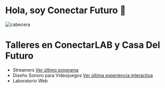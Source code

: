 # Hola, soy Conectar Futuro 👋

![cabecera](https://www.revistaanfibia.com/wp-content/uploads/2020/02/Conectar-Igualdad_01_port.jpg) 

# Talleres en ConectarLAB y Casa Del Futuro
- Streamers [Ver último programa](https://www.youtube.com/watch?v=5-9AbpokrKI)
- Diseño Sonoro para Videojuegos [Ver última experiencia interactiva](https://scratch.mit.edu/projects/932571231/)
- Laboratorio Web
